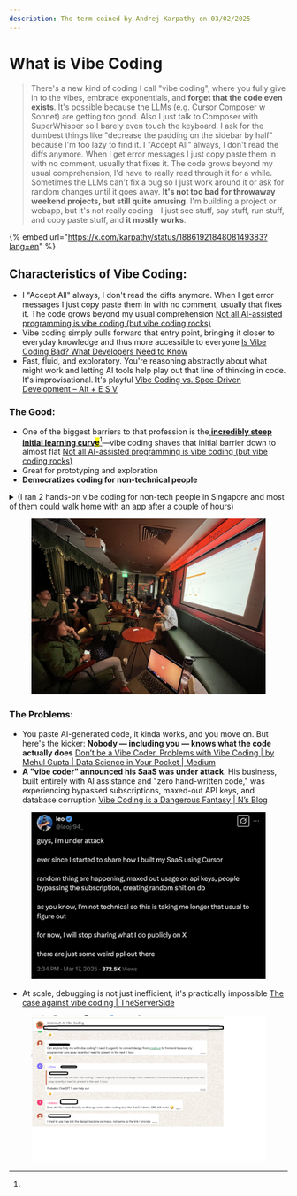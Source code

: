 ```yaml
---
description: The term coined by Andrej Karpathy on 03/02/2025
---
```


# What is Vibe Coding

> There's a new kind of coding I call "vibe coding", where you fully give in to the vibes, embrace exponentials, and **forget that the code even exists**. It's possible because the LLMs (e.g. Cursor Composer w Sonnet) are getting too good. Also I just talk to Composer with SuperWhisper so I barely even touch the keyboard. I ask for the dumbest things like "decrease the padding on the sidebar by half" because I'm too lazy to find it. I "Accept All" always, I don't read the diffs anymore. When I get error messages I just copy paste them in with no comment, usually that fixes it. The code grows beyond my usual comprehension, I'd have to really read through it for a while. Sometimes the LLMs can't fix a bug so I just work around it or ask for random changes until it goes away. **It's not too bad for throwaway weekend projects, but still quite amusing**. I'm building a project or webapp, but it's not really coding - I just see stuff, say stuff, run stuff, and copy paste stuff, and **it mostly works**.

{% embed url="https://x.com/karpathy/status/1886192184808149383?lang=en" %}

## **Characteristics of Vibe Coding:**

* I "Accept All" always, I don't read the diffs anymore. When I get error messages I just copy paste them in with no comment, usually that fixes it. The code grows beyond my usual comprehension [Not all AI-assisted programming is vibe coding (but vibe coding rocks)](https://simonwillison.net/2025/Mar/19/vibe-coding/)
* Vibe coding simply pulls forward that entry point, bringing it closer to everyday knowledge and thus more accessible to everyone [Is Vibe Coding Bad? What Developers Need to Know](https://www.codecademy.com/resources/blog/what-is-vibe-coding-is-it-bad)
* Fast, fluid, and exploratory. You're reasoning abstractly about what might work and letting AI tools help play out that line of thinking in code. It's improvisational. It's playful [Vibe Coding vs. Spec-Driven Development – Alt + E S V](https://redmonk.com/rstephens/2025/07/31/spec-vs-vibes/)

### **The Good:**

* One of the biggest barriers to that profession is the[ **incredibly steep initial learning curv**<mark style="color:$primary;">**e**</mark>](#user-content-fn-1)[^1]—vibe coding shaves that initial barrier down to almost flat [Not all AI-assisted programming is vibe coding (but vibe coding rocks)](https://simonwillison.net/2025/Mar/19/vibe-coding/)
* Great for prototyping and exploration
* **Democratizes coding for non-technical people**

<details>

<summary>(I ran 2 hands-on vibe coding for non-tech people in Singapore and most of them could walk home with an app after a couple of hours)</summary>



</details>

<figure><img src=".gitbook/assets/image.png" alt=""><figcaption></figcaption></figure>

### **The Problems:**

* You paste AI-generated code, it kinda works, and you move on. But here's the kicker: **Nobody — including you — knows what the code actually does** [Don’t be a Vibe Coder. Problems with Vibe Coding | by Mehul Gupta | Data Science in Your Pocket | Medium](https://medium.com/data-science-in-your-pocket/dont-be-a-vibe-coder-30fa7c525971)
* **A "vibe coder" announced his SaaS was under attack**. His business, built entirely with AI assistance and "zero hand-written code," was experiencing bypassed subscriptions, maxed-out API keys, and database corruption [Vibe Coding is a Dangerous Fantasy | N’s Blog](https://nmn.gl/blog/vibe-coding-fantasy)

<figure><img src=".gitbook/assets/image (1).png" alt=""><figcaption></figcaption></figure>

* At scale, debugging is not just inefficient, it's practically impossible [The case against vibe coding | TheServerSide](https://www.theserverside.com/tip/The-case-against-vibe-coding)

<figure><img src=".gitbook/assets/vibe_coding.png" alt=""><figcaption></figcaption></figure>

[^1]: 
